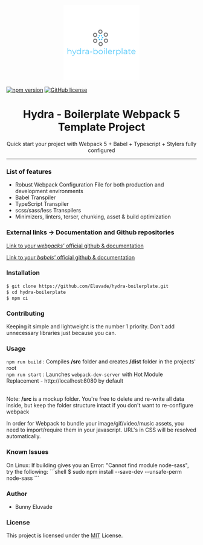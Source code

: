 <p align="center"><img src="./src/assets/logo.png" /></p>

[![npm version](https://img.shields.io/npm/v/hydra-boilerplate.svg?style=flat)](https://www.npmjs.com/package/hydra-boilerplate) [![GitHub license](https://img.shields.io/badge/license-MIT-blue.svg)](https://github.com/Eluvade/hydra-boilerplate/tree/2.0.1)

<h1 align="center"> Hydra - Boilerplate Webpack 5 Template Project </h1>

<p align="center">Quick start your project with Webpack 5 + Babel + Typescript + Stylers fully configured</p>

<hr/>

<h3> List of features </h3>

<ul>
  <li>Robust Webpack Configuration File for both production and development environments</li>
  <li>Babel Transpiler</li>
  <li>TypeScript Transpiler</li>
  <li>scss/sass/less Transpilers</li>
  <li>Minimizers, linters, terser, chunking, asset & build optimization</li>
</ul>

<h3> External links -> Documentation and Github repositories </h3>

<a href="https://github.com/webpack/webpack">Link to your *webpacks'* official github & documentation</a>

<a href="https://github.com/babel/babel">Link to your *babels'* official github & documentation</a>

<h3>Installation </h3>

```shell
$ git clone https://github.com/Eluvade/hydra-boilerplate.git
$ cd hydra-boilerplate
$ npm ci
```
<h3>Contributing</h3>
Keeping it simple and lightweight is the number 1 priority. Don't add unnecessary libraries just because you can.

<h3> Usage </h3>

`npm run build` : Compiles **/src** folder and creates **/dist** folder in the projects' root<br />
`npm run start` : Launches `webpack-dev-server` with Hot Module Replacement - http://localhost:8080 by default<br /><br />

Note: **/src** is a mockup folder. You're free to delete and re-write all data inside, but keep the folder structure intact if you don't want to re-configure webpack

In order for Webpack to bundle your image/gif/video/music assets, you need to import/require them in your javascript. URL's in CSS will be resolved automatically.

<h3> Known Issues </h3>
On Linux: If building gives you an Error: "Cannot find module node-sass", try the following:
```shell
$ sudo npm install --save-dev  --unsafe-perm node-sass
```

<h3>Author</h3>
<ul>
  <li>Bunny Eluvade</li>
</ul>

<h3>License</h3>

This project is licensed under the <a href="./LICENSE">MIT</a> License.
